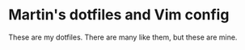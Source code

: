 # Martin's dotfiles and Vim config

These are my dotfiles. There are many like them, but these are mine.
